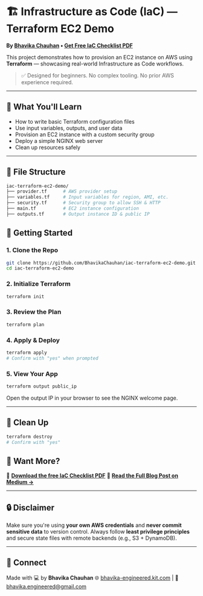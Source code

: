 # 🏗️ Infrastructure as Code (IaC) — Terraform EC2 Demo

**By [Bhavika Chauhan](https://www.linkedin.com/in/bhavika-chauhan-276b41332) • [Get Free IaC Checklist PDF](https://bhavika-engineered.kit.com/85eedbad31)**

This project demonstrates how to provision an EC2 instance on AWS using **Terraform** — showcasing real-world Infrastructure as Code workflows.

> ✅ Designed for beginners. No complex tooling. No prior AWS experience required.

---

## 📌 What You'll Learn

- How to write basic Terraform configuration files
- Use input variables, outputs, and user data
- Provision an EC2 instance with a custom security group
- Deploy a simple NGINX web server
- Clean up resources safely

---

## 📁 File Structure

```bash
iac-terraform-ec2-demo/
├── provider.tf      # AWS provider setup
├── variables.tf     # Input variables for region, AMI, etc.
├── security.tf      # Security group to allow SSH & HTTP
├── main.tf          # EC2 instance configuration
├── outputs.tf       # Output instance ID & public IP
````

## 🚀 Getting Started

### 1. Clone the Repo

```bash
git clone https://github.com/BhavikaChauhan/iac-terraform-ec2-demo.git
cd iac-terraform-ec2-demo
```

### 2. Initialize Terraform

```bash
terraform init
```

### 3. Review the Plan

```bash
terraform plan
```

### 4. Apply & Deploy

```bash
terraform apply
# Confirm with "yes" when prompted
```

### 5. View Your App

```bash
terraform output public_ip
```

Open the output IP in your browser to see the NGINX welcome page.

---

## 🔄 Clean Up

```bash
terraform destroy
# Confirm with "yes"
```

## 📄 Want More?

🎁 **[Download the free IaC Checklist PDF](https://bhavika-engineered.kit.com/85eedbad31)**
📖 **[Read the Full Blog Post on Medium →](https://medium.com/@bhavika.engineered/a4eee3151255)**

---

## 🔒 Disclaimer

Make sure you're using **your own AWS credentials** and **never commit sensitive data** to version control. Always follow **least privilege principles** and secure state files with remote backends (e.g., S3 + DynamoDB).

---

## 🙌 Connect

Made with 💻 by **Bhavika Chauhan**
🌐 [bhavika-engineered.kit.com](https://bhavika-engineered.kit.com/) | 📧 [bhavika.engineered@gmail.com](mailto:bhavika.engineered@gmail.com)
